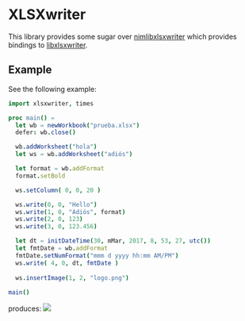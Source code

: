 # XLSXwriter
This library provides some sugar over [nimlibxlsxwriter](https://github.com/KeepCoolWithCoolidge/nimlibxlsxwriter) which provides bindings to [libxlsxwriter](https://github.com/jmcnamara/libxlsxwriter).

## Example
See the following example:
```nim
import xlsxwriter, times

proc main() =
  let wb = newWorkbook("prueba.xlsx")
  defer: wb.close()

  wb.addWorksheet("hola")
  let ws = wb.addWorksheet("adiós")

  let format = wb.addFormat
  format.setBold

  ws.setColumn( 0, 0, 20 )

  ws.write(0, 0, "Hello")  
  ws.write(1, 0, "Adiós", format)   
  ws.write(2, 0, 123)
  ws.write(3, 0, 123.456)  

  let dt = initDateTime(30, mMar, 2017, 8, 53, 27, utc())
  let fmtDate = wb.addFormat
  fmtDate.setNumFormat("mmm d yyyy hh:mm AM/PM")
  ws.write( 4, 0, dt, fmtDate )
  
  ws.insertImage(1, 2, "logo.png")
  
main()
```
produces:
![](https://i.imgur.com/OcHGzvV.png)